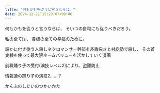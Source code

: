 ```yaml
---
title: "何もかもを従うと言うならば、"
date: 2024-12-21T15:29:07+09:00
---
```

何もかもを従うと言うならば、
そいつの自殺にも従うべきだろう。

私の全ては、
貴様の全ての幸福のために。


誰かに付き従う人殺しネクロマンサー幹部を矛盾突きと村総勢で殺し、
その首実検を使って最大限ネームバリューを活かしていく漫画

前職踊り子の受付(演技レベル2)により、盗難防止

情報通の踊り子の演技2……？

かんぶのしたいのつかいかた
